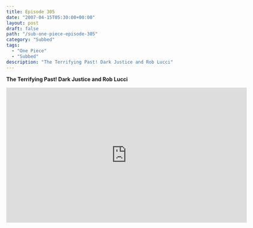 ```yaml
---
title: Episode 305
date: "2007-04-15T05:30:00+00:00"
layout: post
draft: false
path: "/sub-one-piece-episode-305"
category: "Subbed"
tags:
  - "One Piece"
  - "Subbed"
description: "The Terrifying Past! Dark Justice and Rob Lucci"
---
```


**The Terrifying Past! Dark Justice and Rob Lucci**

<iframe width="640" height="360" src="https://www.rapidvideo.com/e/FXQHYZ88VR" frameborder="0" marginwidth=0 marginheight=0 scrolling=no allowfullscreen></iframe>


